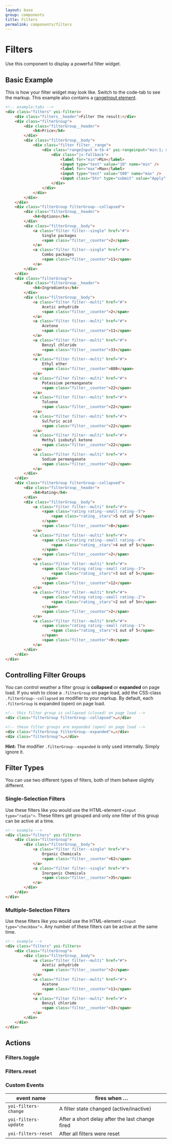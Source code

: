 ```yaml
---
layout: base
group: components
title: Filters
permalink: components/filters
---
```


# Filters

<p class="intro">Use this component to display a powerful filter widget.</p>

## Basic Example

This is how your filter widget may look like. Switch to the code-tab to see the markup. This example also contains a [rangeInput element](components/rangeInput.html).

```html
<!-- example:tabs -->
<div class="filters" yoi-filters>
    <div class="filters__header">Filter the result:</div>
    <div class="filterGroup">
        <div class="filterGroup__header">
            <h4>Price</h4>
        </div>
        <div class="filterGroup__body">
            <div class="filter filter__range">
                <div class="rangeInput m-tb-4" yoi-rangeinput="min:1; max:100; absMin:1; absMax:100;">
                    <div class="js-fallback">
                        <label for="min">Min</label>
                        <input type="text" value="10" name="min" />
                        <label for="max">Max</label>
                        <input type="text" value="500" name="max" />
                        <input class="btn" type="submit" value="Apply" />
                    </div>
                </div>
            </div>
        </div>
    </div>
    <div class="filterGroup filterGroup--collapsed">
        <div class="filterGroup__header">
            <h4>Options</h4>
        </div>
        <div class="filterGroup__body">
            <a class="filter filter--single" href="#">
                Single packages
                <span class="filter__counter">2</span>
            </a>
            <a class="filter filter--single" href="#">
                Combo packages
                <span class="filter__counter">11</span>
            </a>
        </div>
    </div>
    <div class="filterGroup">
        <div class="filterGroup__header">
            <h4>Ingredients</h4>
        </div>
        <div class="filterGroup__body">
            <a class="filter filter--multi" href="#">
                Acetic anhydride
                <span class="filter__counter">2</span>
            </a>
            <a class="filter filter--multi" href="#">
                Acetone
                <span class="filter__counter">11</span>
            </a>
            <a class="filter filter--multi" href="#">
                Benzyl chloride
                <span class="filter__counter">33</span>
            </a>
            <a class="filter filter--multi" href="#">
                Ethyl ether
                <span class="filter__counter">888</span>
            </a>
            <a class="filter filter--multi" href="#">
                Potassium permanganate
                <span class="filter__counter">22</span>
            </a>
            <a class="filter filter--multi" href="#">
                Toluene
                <span class="filter__counter">22</span>
            </a>
            <a class="filter filter--multi" href="#">
                Sulfuric acid
                <span class="filter__counter">22</span>
            </a>
            <a class="filter filter--multi" href="#">
                Methyl isobutyl ketone
                <span class="filter__counter">22</span>
            </a>
            <a class="filter filter--multi" href="#">
                Sodium permanganate
                <span class="filter__counter">22</span>
            </a>
        </div>
    </div>
    <div class="filterGroup filterGroup--collapsed">
        <div class="filterGroup__header">
            <h4>Rating</h4>
        </div>
        <div class="filterGroup__body">
            <a class="filter filter--multi" href="#">
                <span class="rating rating--small rating--5">
                    <span class="rating__stars">5 out of 5</span>
                </span>
                <span class="filter__counter">8</span>
            </a>
            <a class="filter filter--multi" href="#">
                <span class="rating rating--small rating--4">
                    <span class="rating__stars">4 out of 5</span>
                </span>
                <span class="filter__counter">2</span>
            </a>
            <a class="filter filter--multi" href="#">
                <span class="rating rating--small rating--3">
                    <span class="rating__stars">3 out of 5</span>
                </span>
                <span class="filter__counter">12</span>
            </a>
            <a class="filter filter--multi" href="#">
                <span class="rating rating--small rating--2">
                    <span class="rating__stars">2 out of 5n</span>
                </span>
                <span class="filter__counter">2</span>
            </a>
            <a class="filter filter--multi" href="#">
                <span class="rating rating--small rating--1">
                    <span class="rating__stars">1 out of 5</span>
                </span>
                <span class="filter__counter">9</span>
            </a>
        </div>
    </div>
</div>
```

## Controlling Filter Groups

You can control weather a filter group is **collapsed** or **expanded** on page load. If you wish to close a `.filterGroup` on page load, add the CSS-class `.filterGroup--collapsed` as modifier to your markup. By default, each `.filterGroup` is expanded (open) on page load.

```html
<!-- this filter group is collapsed (closed) on page load -->
<div class="filterGroup filterGroup--collapsed">…</div>

<!-- these filter groups are expanded (open) on page load -->
<div class="filterGroup filterGroup--expanded">…</div>
<div class="filterGroup">…</div>
```

<p class="hint hint--primary"><b>Hint:</b> The modifier <code>.filterGroup--expanded</code> is only used internally. Simply ignore it.</p>

## Filter Types

You can use two different types of filters, both of them behave slightly different.

### Single-Selection Filters

Use these filters like you would use the HTML-element `<input type="radio">`. These filters get grouped and only one filter of this group can be active at a time.

```html
<!-- example -->
<div class="filters" yoi-filters>
    <div class="filterGroup">
        <div class="filterGroup__body">
            <a class="filter filter--single" href="#">
                Organic Chemicals
                <span class="filter__counter">62</span>
            </a>
            <a class="filter filter--single" href="#">
                Inorganic Chemicals
                <span class="filter__counter">35</span>
            </a>
        </div>
    </div>
</div>
```

### Multiple-Selection Filters

Use these filters like you would use the HTML-element `<input type="checkbox">`. Any number of these filters can be active at the same time.

```html
<!-- example -->
<div class="filters" yoi-filters>
    <div class="filterGroup">
        <div class="filterGroup__body">
            <a class="filter filter--multi" href="#">
                Acetic anhydride
                <span class="filter__counter">2</span>
            </a>
            <a class="filter filter--multi" href="#">
                Acetone
                <span class="filter__counter">11</span>
            </a>
            <a class="filter filter--multi" href="#">
                Benzyl chloride
                <span class="filter__counter">33</span>
            </a>
        </div>
    </div>
</div>
```

## Actions

### Filters.toggle

### Filters.reset

### Custom Events

| event name           | fires when …                                    |
| -------------------- | ----------------------------------------------- |
| `yoi-filters-change` | A filter state changed (active/inactive)        |
| `yoi-filters-update` | After a short delay after the last change fired |
| `yoi-filters-reset`  | After all filters were reset                    |